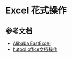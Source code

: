 # Excel 花式操作













## 参考文档
* [Alibaba EastExcel](https://www.yuque.com/easyexcel/doc/read#1bfaf593)
* [hutool office文档操作](https://www.hutool.cn/docs/#/poi/%E6%A6%82%E8%BF%B0)

